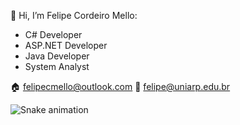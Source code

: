 👋 Hi, I’m Felipe Cordeiro Mello:
- C# Developer
- ASP.NET Developer
- Java Developer
- System Analyst

🏠 felipecmello@outlook.com
💼 felipe@uniarp.edu.br


![Snake animation](https://github.com/felipe-uniarp/felipe-uniarp/blob/output/github-contribution-grid-snake.svg)
